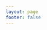 ```yaml
---
layout: page
footer: false
---
```

<GameEntranceV id="contra" src="/classic/emulatorJS-4.0.12/games/contra/index.html?language=zh-CN" :resetHeight=false></GameEntranceV>